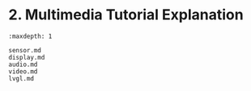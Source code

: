 # 2. Multimedia Tutorial Explanation

```{toctree}
:maxdepth: 1

sensor.md
display.md
audio.md
video.md
lvgl.md
```
